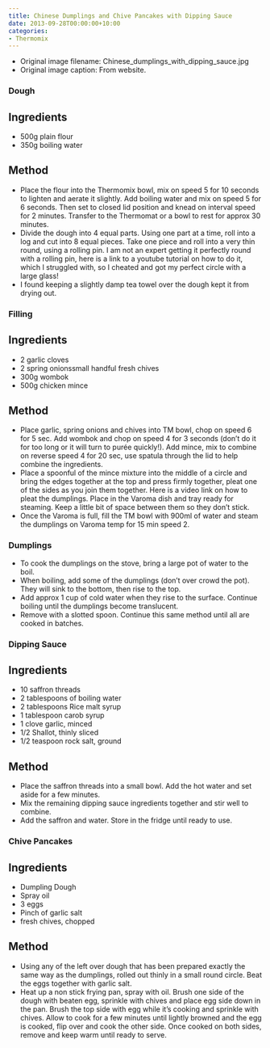 ```yaml
---
title: Chinese Dumplings and Chive Pancakes with Dipping Sauce
date: 2013-09-28T00:00:00+10:00
categories:
- Thermomix
---
```







* Original image filename: Chinese_dumplings_with_dipping_sauce.jpg
* Original image caption: From website.


### Dough

## Ingredients

* 500g plain flour
* 350g boiling water

## Method

* Place the flour into the Thermomix bowl, mix on speed 5 for 10 seconds to lighten and aerate it slightly. Add boiling water and mix on speed 5 for 6 seconds. Then set to closed lid position and knead on interval speed for 2 minutes. Transfer to the Thermomat or a bowl to rest for approx 30 minutes.
* Divide the dough into 4 equal parts. Using one part at a time, roll into a log and cut into 8 equal pieces. Take one piece and roll into a very thin round, using a rolling pin. I am not an expert getting it perfectly round with a rolling pin, here is a link to a youtube tutorial on how to do it, which I struggled with, so I cheated and got my perfect circle with a large glass!
* I found keeping a slightly damp tea towel over the dough kept it from drying out.

### Filling

## Ingredients

* 2 garlic cloves
* 2 spring onionssmall handful fresh chives
* 300g wombok
* 500g chicken mince

## Method

* Place garlic, spring onions and chives into TM bowl, chop on speed 6 for 5 sec. Add wombok and chop on speed 4 for 3 seconds (don’t do it for too long or it will turn to purée quickly!). Add mince, mix to combine on reverse speed 4 for 20 sec, use spatula through the lid to help combine the ingredients.
* Place a spoonful of the mince mixture into the middle of a circle and bring the edges together at the top and press firmly together, pleat one of the sides as you join them together.  Here is a video link on how to pleat the dumplings. Place in the Varoma dish and tray ready for steaming. Keep a little bit of space between them so they don’t stick.
* Once the Varoma is full, fill the TM bowl with 900ml of water and steam the dumplings on Varoma temp for 15 min speed 2.

### Dumplings

* To cook the dumplings on the stove, bring a large pot of water to the boil.
* When boiling, add some of the dumplings (don’t over crowd the pot). They will sink to the bottom, then rise to the top. 
* Add approx 1 cup of cold water when they rise to the surface. Continue boiling until the dumplings become translucent. 
* Remove with a slotted spoon. Continue this same method until all are cooked in batches.

### Dipping Sauce

## Ingredients

* 10 saffron threads
* 2 tablespoons of boiling water
* 2 tablespoons Rice malt syrup
* 1 tablespoon carob syrup
* 1 clove garlic, minced
* 1/2 Shallot, thinly sliced
* 1/2 teaspoon rock salt, ground

## Method

* Place the saffron threads into a small bowl. Add the hot water and set aside for a few minutes. 
* Mix the remaining dipping sauce ingredients together and stir well to combine. 
* Add the saffron and water. Store in the fridge until ready to use.

### Chive Pancakes

## Ingredients

* Dumpling Dough
* Spray oil
* 3 eggs
* Pinch of garlic salt
* fresh chives, chopped

## Method

* Using any of the left over dough that has been prepared exactly the same way as the dumplings, rolled out thinly in a small round circle. Beat the eggs together with garlic salt.
* Heat up a non stick frying pan, spray with oil. Brush one side of the dough with beaten egg, sprinkle with chives and place egg side down in the pan. Brush the top side with egg while it’s cooking and sprinkle with chives. Allow to cook for a few minutes until lightly browned and the egg is cooked, flip over and cook the other side. Once cooked on both sides, remove and keep warm until ready to serve.
